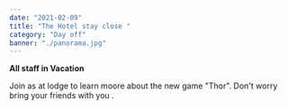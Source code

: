 ```yaml
---
date: "2021-02-09"
title: "The Hotel stay close "
category: "Day off"
banner: "./panorama.jpg"
---
```


**All staff in Vacation**


Join as at lodge to learn moore about the new game "Thor".
Don't worry bring your friends with you .

